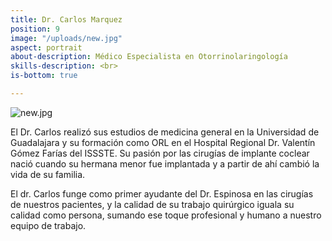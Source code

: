 ```yaml
---
title: Dr. Carlos Marquez
position: 9
image: "/uploads/new.jpg"
aspect: portrait
about-description: Médico Especialista en Otorrinolaringología
skills-description: <br>
is-bottom: true

---
```

![new.jpg](/uploads/new.jpg)

El Dr. Carlos realizó sus estudios de medicina general en la Universidad de Guadalajara y su formación como ORL en el Hospital Regional Dr. Valentín Gómez Farías del ISSSTE. Su pasión por las cirugías de implante coclear nació cuando su hermana menor fue implantada y a partir de ahí cambió la vida de su familia.  

El dr. Carlos funge como primer ayudante del Dr. Espinosa en las cirugías de nuestros pacientes, y la calidad de su trabajo quirúrgico iguala su calidad como persona, sumando ese toque profesional y humano a nuestro equipo de trabajo.  
